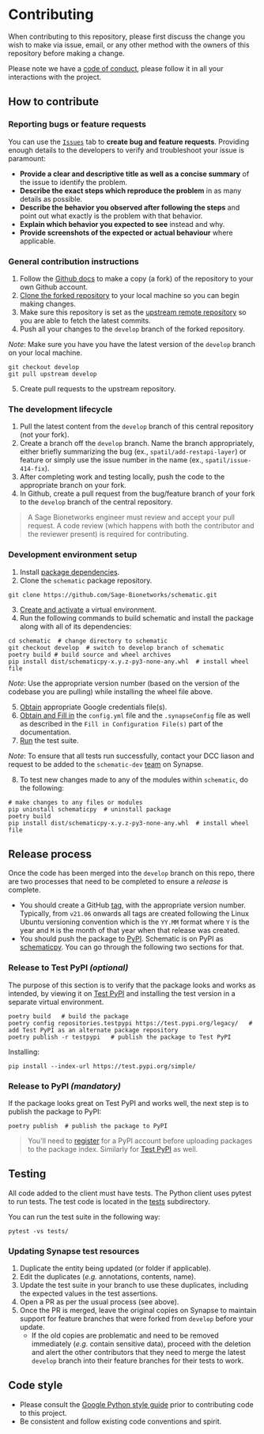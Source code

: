 # Contributing

When contributing to this repository, please first discuss the change you wish to make via issue, email, or any other method with the owners of this repository before making a change.

Please note we have a [code of conduct](CODE_OF_CONDUCT.md), please follow it in all your interactions with the project.

## How to contribute

### Reporting bugs or feature requests

You can use the [`Issues`](https://github.com/Sage-Bionetworks/schematic/issues) tab to **create bug and feature requests**. Providing enough details to the developers to verify and troubleshoot your issue is paramount:
- **Provide a clear and descriptive title as well as a concise summary** of the issue to identify the problem.
- **Describe the exact steps which reproduce the problem** in as many details as possible.
- **Describe the behavior you observed after following the steps** and point out what exactly is the problem with that behavior.
- **Explain which behavior you expected to see** instead and why.
- **Provide screenshots of the expected or actual behaviour** where applicable.

### General contribution instructions

1. Follow the [Github docs](https://help.github.com/articles/fork-a-repo/) to make a copy (a fork) of the repository to your own Github account.
2. [Clone the forked repository](https://docs.github.com/en/github/creating-cloning-and-archiving-repositories/cloning-a-repository-from-github/cloning-a-repository) to your local machine so you can begin making changes.
3. Make sure this repository is set as the [upstream remote repository](https://docs.github.com/en/github/collaborating-with-pull-requests/working-with-forks/configuring-a-remote-for-a-fork) so you are able to fetch the latest commits.
4. Push all your changes to the `develop` branch of the forked repository.

*Note*: Make sure you have you have the latest version of the `develop` branch on your local machine.

```
git checkout develop
git pull upstream develop
```

5. Create pull requests to the upstream repository.

### The development lifecycle

1. Pull the latest content from the `develop` branch of this central repository (not your fork).
2. Create a branch off the `develop` branch. Name the branch appropriately, either briefly summarizing the bug (ex., `spatil/add-restapi-layer`) or feature or simply use the issue number in the name (ex., `spatil/issue-414-fix`).
3. After completing work and testing locally, push the code to the appropriate branch on your fork.
4. In Github, create a pull request from the bug/feature branch of your fork to the `develop` branch of the central repository.

> A Sage Bionetworks engineer must review and accept your pull request. A code review (which happens with both the contributor and the reviewer present) is required for contributing.

### Development environment setup

1. Install [package dependencies](https://sage-schematic.readthedocs.io/en/develop/README.html#installation-requirements-and-pre-requisites).
2. Clone the `schematic` package repository.

```
git clone https://github.com/Sage-Bionetworks/schematic.git
```

3. [Create and activate](https://sage-schematic.readthedocs.io/en/develop/README.html#virtual-environment-setup) a virtual environment.
4. Run the following commands to build schematic and install the package along with all of its dependencies:

```
cd schematic  # change directory to schematic
git checkout develop  # switch to develop branch of schematic
poetry build # build source and wheel archives
pip install dist/schematicpy-x.y.z-py3-none-any.whl  # install wheel file
```

*Note*: Use the appropriate version number (based on the version of the codebase you are pulling) while installing the wheel file above.

5. [Obtain](https://sage-schematic.readthedocs.io/en/develop/README.html#obtain-google-credentials-file-s) appropriate Google credentials file(s).
6. [Obtain and Fill in](https://sage-schematic.readthedocs.io/en/develop/README.html#fill-in-configuration-file-s) the `config.yml` file and the `.synapseConfig` file as well as described in the `Fill in Configuration File(s)` part of the documentation.
7. [Run](https://docs.pytest.org/en/stable/usage.html) the test suite.

*Note*: To ensure that all tests run successfully, contact your DCC liason and request to be added to the `schematic-dev` [team](https://www.synapse.org/#!Team:3419888) on Synapse.

8. To test new changes made to any of the modules within `schematic`, do the following:

```
# make changes to any files or modules
pip uninstall schematicpy  # uninstall package
poetry build
pip install dist/schematicpy-x.y.z-py3-none-any.whl  # install wheel file
```

## Release process

Once the code has been merged into the `develop` branch on this repo, there are two processes that need to be completed to ensure a _release_ is complete.

- You should create a GitHub [tag](https://git-scm.com/book/en/v2/Git-Basics-Tagging), with the appropriate version number. Typically, from `v21.06` onwards all tags are created following the Linux Ubuntu versioning convention which is the `YY.MM` format where `Y` is the year and `M` is the month of that year when that release was created.
- You should push the package to [PyPI](https://pypi.org/). Schematic is on PyPI as [schematicpy](https://pypi.org/project/schematicpy/). You can go through the following two sections for that.

### Release to Test PyPI _(optional)_

The purpose of this section is to verify that the package looks and works as intended, by viewing it on [Test PyPI](https://test.pypi.org/) and installing the test version in a separate virtual environment.

```
poetry build   # build the package
poetry config repositories.testpypi https://test.pypi.org/legacy/   # add Test PyPI as an alternate package repository
poetry publish -r testpypi   # publish the package to Test PyPI
```

Installing:

```
pip install --index-url https://test.pypi.org/simple/
```

### Release to PyPI _(mandatory)_

If the package looks great on Test PyPI and works well, the next step is to publish the package to PyPI:

```
poetry publish  # publish the package to PyPI
```

> You'll need to [register](https://pypi.org/account/register/) for a PyPI account before uploading packages to the package index. Similarly for [Test PyPI](https://test.pypi.org/account/register/) as well.

## Testing

All code added to the client must have tests. The Python client uses pytest to run tests. The test code is located in the [tests](https://github.com/Sage-Bionetworks/schematic/tree/develop-docs-update/tests) subdirectory.

You can run the test suite in the following way:

```
pytest -vs tests/
```

### Updating Synapse test resources

1. Duplicate the entity being updated (or folder if applicable).
2. Edit the duplicates (_e.g._ annotations, contents, name).
3. Update the test suite in your branch to use these duplicates, including the expected values in the test assertions.
4. Open a PR as per the usual process (see above).
5. Once the PR is merged, leave the original copies on Synapse to maintain support for feature branches that were forked from `develop` before your update.
   - If the old copies are problematic and need to be removed immediately (_e.g._ contain sensitive data), proceed with the deletion and alert the other contributors that they need to merge the latest `develop` branch into their feature branches for their tests to work.

## Code style

* Please consult the [Google Python style guide](http://google.github.io/styleguide/pyguide.html) prior to contributing code to this project.
* Be consistent and follow existing code conventions and spirit.
